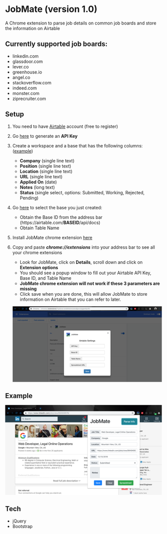 # JobMate (version 1.0)
A Chrome extension to parse job details on common job boards and store the information on Airtable

## Currently supported job boards:
- linkedin.com
- glassdoor.com
- lever.co
- greenhouse.io
- angel.co
- stackoverflow.com
- indeed.com
- monster.com
- ziprecruiter.com

## Setup
1. You need to have [Airtable](https://airtable.com) account (free to register)

2. Go [here](https://airtable.com/account) to generate an **API Key**

3. Create a workspace and a base that has the following columns: ([example](https://airtable.com/shrN2JjV4nfk1nDR9/tblie1Q7Z9fctLcF0))
   - **Company** (single line text)
   - **Position** (single line text)
   - **Location** (single line text)
   - **URL** (single line text)
   - **Applied On** (date)
   - **Notes** (long text)
   - **Status** (single select, options: Submitted, Working, Rejected, Pending)
   
4. Go [here](https://airtable.com/api) to select the base you just created:
   - Obtain the Base ID from the address bar (ht<span>tps://</span>airtable.com/**__BASEID__**/api/docs)
   - Obtain Table Name

5. Install JobMate chrome extension [here](https://chrome.google.com/webstore/detail/jobmate/dhehfnkpbknogddkkiabopofhkcimcle)
6. Copy and paste ***chrome://extensions*** into your address bar to see all your chrome extensions
   - Look for JobMate, click on **Details**, scroll down and click on **Extension options**
   - You should see a popup window to fill out your Airtable API Key, Base ID, and Table Name
   - **JobMate chrome extension will not work if these 3 parameters are missing**
   - Click save when you are done, this will allow JobMate to store information on Airtable that you can refer to later.

   ![JobMate settings](assets/JobMateSettings.png)
   
## Example

![JobMate example](assets/JobMateExample.png)

## Tech
- jQuery
- Bootstrap
